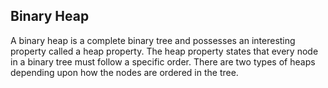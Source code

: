 ## **Binary Heap**

A binary heap is a complete binary tree and possesses an interesting property called a heap property. The heap property states that every node in a binary tree must follow a specific order. There are two types of heaps depending upon how the nodes are ordered in the tree.